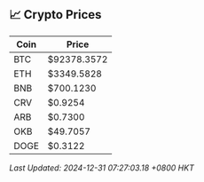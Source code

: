## 📈 Crypto Prices

| Coin | Price |
| ---- | ----- |
| BTC | $92378.3572 |
| ETH | $3349.5828 |
| BNB | $700.1230 |
| CRV | $0.9254 |
| ARB | $0.7300 |
| OKB | $49.7057 |
| DOGE | $0.3122 |

_Last Updated: 2024-12-31 07:27:03.18 +0800 HKT_